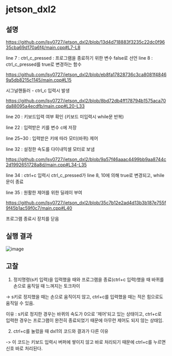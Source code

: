 # jetson_dxl2

## 설명

https://github.com/lsy0727/jetson_dxl2/blob/13d4d718883f3235c22dc0f9635cba69d170a6f4/main.cpp#L7-L8

line 7 : ctrl_c_pressed : 프로그램을 종료하기 위한 변수 false로 선언
line 8 : ctrl_c_pressed를 true로 변경하는 함수

https://github.com/lsy0727/jetson_dxl2/blob/eb8fa17828736c3ca8081f48469a5db8215c1145/main.cpp#L15

시그널핸들러 - ctrl_c 입력시 발생

https://github.com/lsy0727/jetson_dxl2/blob/8bd72db4ff178794b1575aca70da88095a4ecdfb/main.cpp#L20-L33

line 20 : 키보드입력 여부 확인 (키보드 미입력시 while문 반복)

line 22 : 입력받은 키를 변수 c에 저장

line 25~30 : 입력받은 키에 따라 모터(바퀴) 제어

line 32 : 설정한 속도를 다이내믹셀 모터로 보냄

https://github.com/lsy0727/jetson_dxl2/blob/9a57f46aaac4499bb9aa8744c2d1992651728a8d/main.cpp#L34-L35

line 34 : ctrl+c 입력시 ctrl_c_pressed가 line 8, 10에 의해 true로 변경되고, while문이 종료

line 35 : 원활한 제어를 위한 딜레이 부여

https://github.com/lsy0727/jetson_dxl2/blob/35c7b12e2ad4d13b3b187e755f9f45b1ac59f0c7/main.cpp#L40

프로그램 종료시 장치를 닫음

## 실행 결과

![image](https://github.com/user-attachments/assets/d0ca7ba8-1c8f-41d9-b342-60f9606f41e4)

## 고찰
1. 정지명령(s키 입력)을 입력했을 때와 프로그램을 종료(ctrl+c 입력)했을 때 바퀴를 손으로 움직일 때 느껴지는 토크차이

-> s키로 정지했을 때는 손으로 움직이지 않고, ctrl+c를 입력했을 때는 적은 힘으로도 움직일 수 있음.

이유 : s키로 정지한 경우는 바퀴의 속도가 0으로 '제어'되고 있는 상태이고, ctrl+c로 입력한 경우는 프로그램이 완전히 종료되었기 때문에 아무런 제어도 되지 않는 상태임.

2. ctrl+c를 눌렀을 때 dxl1의 코드와 결과가 다른 이유

-> 이 코드는 키보드 입력시 버퍼에 쌓이지 않고 바로 처리되기 때문에 ctrl+c를 누르면 신호 바로 처리된다.
